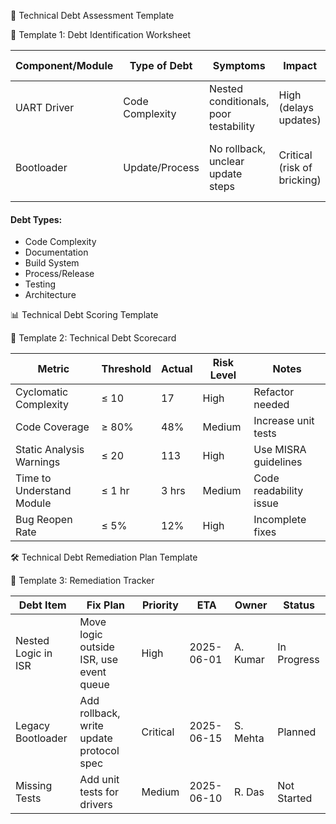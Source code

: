 📝 Technical Debt Assessment Template

📄 Template 1: Debt Identification Worksheet

| **Component/Module** | **Type of Debt** | **Symptoms**                          | **Impact**                  | **Evidence**                    | **Owner** | **Date Identified** |
| -------------------- | ---------------- | ------------------------------------- | --------------------------- | ------------------------------- | --------- | ------------------- |
| UART Driver          | Code Complexity  | Nested conditionals, poor testability | High (delays updates)       | Code review, 15% coverage       | A. Kumar  | 2025-05-10          |
| Bootloader           | Update/Process   | No rollback, unclear update steps     | Critical (risk of bricking) | Bug reports, no version control | S. Mehta  | 2025-04-27          |

#### Debt Types:
- Code Complexity
- Documentation
- Build System
- Process/Release
- Testing
- Architecture

📊 Technical Debt Scoring Template

📄 Template 2: Technical Debt Scorecard

| **Metric**                | **Threshold** | **Actual** | **Risk Level** | **Notes**              |
| ------------------------- | ------------- | ---------- | -------------- | ---------------------- |
| Cyclomatic Complexity     | ≤ 10          | 17         | High           | Refactor needed        |
| Code Coverage             | ≥ 80%         | 48%        | Medium         | Increase unit tests    |
| Static Analysis Warnings  | ≤ 20          | 113        | High           | Use MISRA guidelines   |
| Time to Understand Module | ≤ 1 hr        | 3 hrs      | Medium         | Code readability issue |
| Bug Reopen Rate           | ≤ 5%          | 12%        | High           | Incomplete fixes       |

🛠️ Technical Debt Remediation Plan Template

📄 Template 3: Remediation Tracker

| **Debt Item**       | **Fix Plan**                             | **Priority** | **ETA**    | **Owner** | **Status**  |
| ------------------- | ---------------------------------------- | ------------ | ---------- | --------- | ----------- |
| Nested Logic in ISR | Move logic outside ISR, use event queue  | High         | 2025-06-01 | A. Kumar  | In Progress |
| Legacy Bootloader   | Add rollback, write update protocol spec | Critical     | 2025-06-15 | S. Mehta  | Planned     |
| Missing Tests       | Add unit tests for drivers               | Medium       | 2025-06-10 | R. Das    | Not Started |


